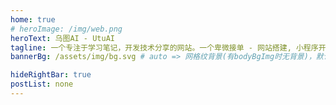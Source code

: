 ```yaml
---
home: true
# heroImage: /img/web.png
heroText: 乌图AI - UtuAI
tagline: 一个专注于学习笔记，开发技术分享的网站。一个卑微接单 - 网站搭建, 小程序开发, 域名估评的搬砖人。
bannerBg: /assets/img/bg.svg # auto => 网格纹背景(有bodyBgImg时无背景)，默认 | none => 无 | '大图地址' | background: 自定义背景样式       提示：如发现文本颜色不适应你的背景时可以到palette.styl修改$bannerTextColor变量

hideRightBar: true
postList: none
---
```


